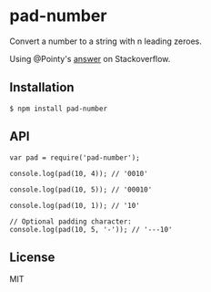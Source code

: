 # pad-number

  Convert a number to a string with n leading zeroes.

  Using @Pointy's [answer](http://stackoverflow.com/a/10073788) on Stackoverflow.

## Installation

    $ npm install pad-number

## API
   
	var pad = require('pad-number');

	console.log(pad(10, 4)); // '0010'

	console.log(pad(10, 5)); // '00010'

	console.log(pad(10, 1)); // '10'

	// Optional padding character:
	console.log(pad(10, 5, '-')); // '---10'

## License

  MIT
